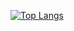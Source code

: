 [![Top Langs](https://github-readme-stats.vercel.app/api/top-langs/?username=NyRakath&layout=compact&theme=radical)](https://github.com/anuraghazra/github-readme-stats)